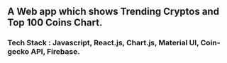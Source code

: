 ## A Web app which shows Trending Cryptos and Top 100 Coins Chart.
### Tech Stack : Javascript, React.js, Chart.js, Material UI, Coin-gecko API, Firebase.
